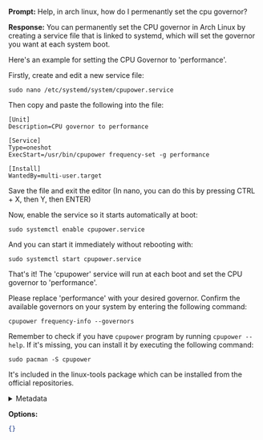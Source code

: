 **Prompt:**
Help, in arch linux, how do I permenantly set the cpu governor?

**Response:**
You can permanently set the CPU governor in Arch Linux by creating a service file that is linked to systemd, which will set the governor you want at each system boot. 

Here's an example for setting the CPU Governor to 'performance'. 

Firstly, create and edit a new service file:

```
sudo nano /etc/systemd/system/cpupower.service
```

Then copy and paste the following into the file:

```
[Unit]
Description=CPU governor to performance

[Service]
Type=oneshot
ExecStart=/usr/bin/cpupower frequency-set -g performance

[Install]
WantedBy=multi-user.target
```

Save the file and exit the editor (In nano, you can do this by pressing CTRL + X, then Y, then ENTER)

Now, enable the service so it starts automatically at boot:

```
sudo systemctl enable cpupower.service
```

And you can start it immediately without rebooting with:

```
sudo systemctl start cpupower.service
```

That's it! The 'cpupower' service will run at each boot and set the CPU governor to 'performance'.

Please replace 'performance' with your desired governor. Confirm the available governors on your system by entering the following command:

```
cpupower frequency-info --governors
```

Remember to check if you have `cpupower` program by running `cpupower --help`. If it's missing, you can install it by executing the following command:

```
sudo pacman -S cpupower
```
It's included in the linux-tools package which can be installed from the official repositories.

<details><summary>Metadata</summary>

- Duration: 34818 ms
- Datetime: 2023-09-04T14:34:22.100249
- Model: gpt-4-0613

</details>

**Options:**
```json
{}
```

